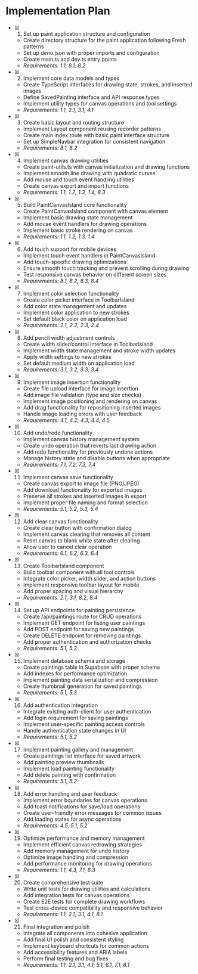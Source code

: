 # Implementation Plan

- [x] 1. Set up paint application structure and configuration
  - Create directory structure for the paint application following Fresh patterns
  - Set up deno.json with proper imports and configuration
  - Create main.ts and dev.ts entry points
  - _Requirements: 1.1, 8.1, 8.2_

- [x] 2. Implement core data models and types
  - Create TypeScript interfaces for drawing state, strokes, and inserted images
  - Define SavedPainting interface and API response types
  - Implement utility types for canvas operations and tool settings
  - _Requirements: 1.1, 2.1, 3.1, 4.1_

- [x] 3. Create basic layout and routing structure
  - Implement Layout component reusing recorder patterns
  - Create main index route with basic paint interface structure
  - Set up SimpleNavbar integration for consistent navigation
  - _Requirements: 8.1, 8.2_

- [x] 4. Implement canvas drawing utilities
  - Create paint-utils.ts with canvas initialization and drawing functions
  - Implement smooth line drawing with quadratic curves
  - Add mouse and touch event handling utilities
  - Create canvas export and import functions
  - _Requirements: 1.1, 1.2, 1.3, 1.4, 8.3_

- [x] 5. Build PaintCanvasIsland core functionality
  - Create PaintCanvasIsland component with canvas element
  - Implement basic drawing state management
  - Add mouse event handlers for drawing operations
  - Implement basic stroke rendering on canvas
  - _Requirements: 1.1, 1.2, 1.3, 1.4_

- [x] 6. Add touch support for mobile devices
  - Implement touch event handlers in PaintCanvasIsland
  - Add touch-specific drawing optimizations
  - Ensure smooth touch tracking and prevent scrolling during drawing
  - Test responsive canvas behavior on different screen sizes
  - _Requirements: 8.1, 8.2, 8.3, 8.4_

- [x] 7. Implement color selection functionality
  - Create color picker interface in ToolbarIsland
  - Add color state management and updates
  - Implement color application to new strokes
  - Set default black color on application load
  - _Requirements: 2.1, 2.2, 2.3, 2.4_

- [x] 8. Add pencil width adjustment controls
  - Create width slider/control interface in ToolbarIsland
  - Implement width state management and stroke width updates
  - Apply width settings to new strokes
  - Set default medium width on application load
  - _Requirements: 3.1, 3.2, 3.3, 3.4_

- [x] 9. Implement image insertion functionality
  - Create file upload interface for image insertion
  - Add image file validation (type and size checks)
  - Implement image positioning and rendering on canvas
  - Add drag functionality for repositioning inserted images
  - Handle image loading errors with user feedback
  - _Requirements: 4.1, 4.2, 4.3, 4.4, 4.5_

- [x] 10. Add undo/redo functionality
  - Implement canvas history management system
  - Create undo operation that reverts last drawing action
  - Add redo functionality for previously undone actions
  - Manage history state and disable buttons when appropriate
  - _Requirements: 7.1, 7.2, 7.3, 7.4_

- [x] 11. Implement canvas save functionality
  - Create canvas export to image file (PNG/JPEG)
  - Add download functionality for exported images
  - Preserve all strokes and inserted images in export
  - Implement proper file naming and format selection
  - _Requirements: 5.1, 5.2, 5.3, 5.4_

- [x] 12. Add clear canvas functionality
  - Create clear button with confirmation dialog
  - Implement canvas clearing that removes all content
  - Reset canvas to blank white state after clearing
  - Allow user to cancel clear operation
  - _Requirements: 6.1, 6.2, 6.3, 6.4_

- [x] 13. Create ToolbarIsland component
  - Build toolbar component with all tool controls
  - Integrate color picker, width slider, and action buttons
  - Implement responsive toolbar layout for mobile
  - Add proper spacing and visual hierarchy
  - _Requirements: 2.1, 3.1, 8.2, 8.4_

- [x] 14. Set up API endpoints for painting persistence
  - Create /api/paintings route for CRUD operations
  - Implement GET endpoint for listing user paintings
  - Add POST endpoint for saving new paintings
  - Create DELETE endpoint for removing paintings
  - Add proper authentication and authorization checks
  - _Requirements: 5.1, 5.2_

- [x] 15. Implement database schema and storage
  - Create paintings table in Supabase with proper schema
  - Add indexes for performance optimization
  - Implement painting data serialization and compression
  - Create thumbnail generation for saved paintings
  - _Requirements: 5.1, 5.3_

- [x] 16. Add authentication integration
  - Integrate existing auth-client for user authentication
  - Add login requirement for saving paintings
  - Implement user-specific painting access controls
  - Handle authentication state changes in UI
  - _Requirements: 5.1, 5.2_

- [x] 17. Implement painting gallery and management
  - Create paintings list interface for saved artwork
  - Add painting preview thumbnails
  - Implement load painting functionality
  - Add delete painting with confirmation
  - _Requirements: 5.1, 5.2_

- [x] 18. Add error handling and user feedback
  - Implement error boundaries for canvas operations
  - Add toast notifications for save/load operations
  - Create user-friendly error messages for common issues
  - Add loading states for async operations
  - _Requirements: 4.5, 5.1, 5.2_

- [x] 19. Optimize performance and memory management
  - Implement efficient canvas redrawing strategies
  - Add memory management for undo history
  - Optimize image handling and compression
  - Add performance monitoring for drawing operations
  - _Requirements: 1.1, 4.3, 7.1, 8.3_

- [x] 20. Create comprehensive test suite
  - Write unit tests for drawing utilities and calculations
  - Add integration tests for canvas operations
  - Create E2E tests for complete drawing workflows
  - Test cross-device compatibility and responsive behavior
  - _Requirements: 1.1, 2.1, 3.1, 4.1, 8.1_

- [x] 21. Final integration and polish
  - Integrate all components into cohesive application
  - Add final UI polish and consistent styling
  - Implement keyboard shortcuts for common actions
  - Add accessibility features and ARIA labels
  - Perform final testing and bug fixes
  - _Requirements: 1.1, 2.1, 3.1, 4.1, 5.1, 6.1, 7.1, 8.1_